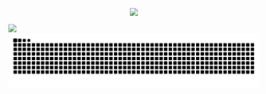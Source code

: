 <p align="center">
<img width="850" src="https://count.getloli.com/@Msg-Lbo?name=Msg-Lbo&theme=booru-lewd&padding=8&offset=0&align=center&scale=2&pixelated=1&darkmode=1&num=24130801" /></a>
</p>
  
<a href="#"><img width="420" src="https://github-readme-stats.vercel.app/api?username=Msg-Lbo&show_icons=true&border_color=00000000&bg_color=ffffff00&text_color=ffffff90" /></a>
<img align="center" src="./images/github-user-contribution.svg"/>
